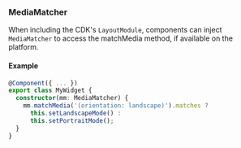 ### MediaMatcher
 
When including the CDK's `LayoutModule`, components can inject `MediaMatcher` to access the 
matchMedia method, if available on the platform.

#### Example
```ts
@Component({ ... }) 
export class MyWidget {  
  constructor(mm: MediaMatcher) {
    mm.matchMedia('(orientation: landscape)').matches ? 
      this.setLandscapeMode() :
      this.setPortraitMode();
  }
}  
```

